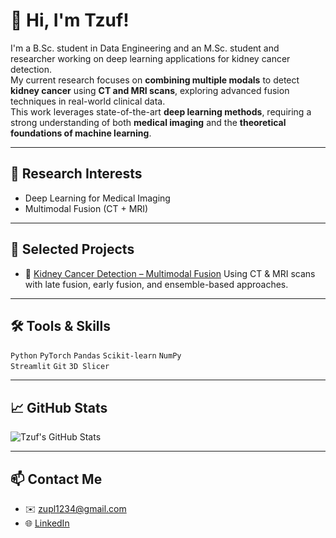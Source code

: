 # 👋 Hi, I'm Tzuf!

I'm a B.Sc. student in Data Engineering and an M.Sc. student and researcher working on deep learning applications for kidney cancer detection.  
My current research focuses on **combining multiple modals** to detect **kidney cancer** using **CT and MRI scans**, exploring advanced fusion techniques in real-world clinical data.  
This work leverages state-of-the-art **deep learning methods**, requiring a strong understanding of both **medical imaging** and the **theoretical foundations of machine learning**.

---

## 🧠 Research Interests
- Deep Learning for Medical Imaging
- Multimodal Fusion (CT + MRI)

---

## 🚀 Selected Projects
- 🧬 [Kidney Cancer Detection – Multimodal Fusion](https://github.com/your-username/kidney-cancer-detection](https://github.com/TzufLahan/Thesis))  
  Using CT & MRI scans with late fusion, early fusion, and ensemble-based approaches.


---

## 🛠️ Tools & Skills
`Python` `PyTorch` `Pandas` `Scikit-learn` `NumPy`  
  `Streamlit` `Git` `3D Slicer`

---

## 📈 GitHub Stats
![Tzuf's GitHub Stats](https://github-readme-stats.vercel.app/api?username=tzuf&show_icons=true&theme=default)

---

## 📫 Contact Me
- ✉️ zupl1234@gmail.com
- 🌐 [LinkedIn](https://www.linkedin.com/in/tzuf](https://www.linkedin.com/in/tzuf-lahan-962b76233/))



